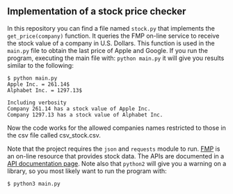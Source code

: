 ## Implementation of a stock price checker


In this repository you can find a file named ```stock.py``` that implements the ```get_price(company)``` function. It queries the FMP on-line service to receive the stock value of a company in U.S. Dollars. This function is used in the ```main.py``` file to obtain the last price of Apple and Google. If you run the program, executing the main file with: ```python main.py``` it will  give you results similar to the following: 

```
$ python main.py
Apple Inc. = 261.14$
Alphabet Inc. = 1297.13$

Including verbosity
Company 261.14 has a stock value of Apple Inc.
Company 1297.13 has a stock value of Alphabet Inc.
```
Now the code works for the allowed companies names restricted to those in the csv file called csv_stock.csv. 



Note that the project requires the ```json``` and ```requests``` module to run. [FMP](https://financialmodelingprep.com/) is an on-line resource that provides stock data. The APIs are documented in a [API documentation page](https://financialmodelingprep.com/developer/docs/). Note also that ```python2``` will give you a warning on a library, so you most likely want to run the program with: 

```$ python3 main.py```
